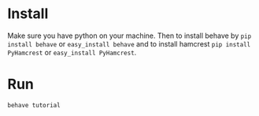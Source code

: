 Install
======

Make sure you have python on your machine. Then to install behave by `pip install behave` or `easy_install behave` and to install hamcrest `pip install PyHamcrest` or `easy_install PyHamcrest`.

Run
======

`behave tutorial`
